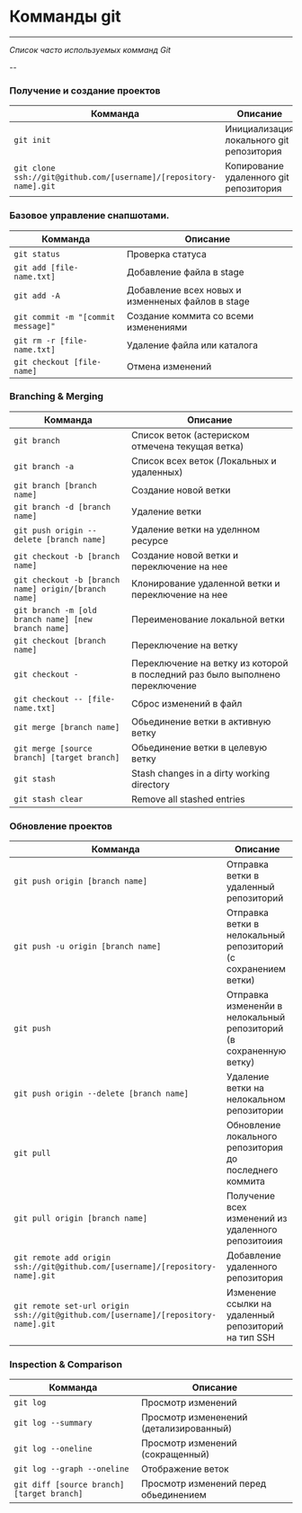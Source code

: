 Комманды git
============

___

_Список часто используемых комманд Git_


--

### Получение и создание проектов

| Комманда | Описание |
| ------- | ----------- |
| `git init` | Инициализация локального git репозитория |
| `git clone ssh://git@github.com/[username]/[repository-name].git` | Копирование удаленного git репозитория |

### Базовое управление снапшотами.

| Комманда | Описание |
| ------- | ----------- |
| `git status` | Проверка статуса |
| `git add [file-name.txt]` | Добавление файла в stage |
| `git add -A` | Добавление всех новых и изменненых файлов в stage |
| `git commit -m "[commit message]"` | Создание коммита со всеми изменениями |
| `git rm -r [file-name.txt]` | Удаление файла или каталога |
| `git checkout [file-name]` | Отмена изменений 
### Branching & Merging

| Комманда | Описание |
| ------- | ----------- |
| `git branch` | Список веток (астериском отмечена текущая ветка) |
| `git branch -a` | Список всех веток (Локальных и удаленных) |
| `git branch [branch name]` | Создание новой ветки |
| `git branch -d [branch name]` | Удаление ветки |
| `git push origin --delete [branch name]` | Удаление ветки на уделнном ресурсе |
| `git checkout -b [branch name]` | Создание новой ветки и переключение на нее |
| `git checkout -b [branch name] origin/[branch name]` | Клонирование удаленной ветки и переключение на нее |
| `git branch -m [old branch name] [new branch name]` | Переименование локальной ветки |
| `git checkout [branch name]` | Переключение на ветку |
| `git checkout -` | Переключение на ветку из которой в последний раз было выполнено переключение |
| `git checkout -- [file-name.txt]` | Сброс изменений в файл |
| `git merge [branch name]` | Обьединение ветки в активную ветку |
| `git merge [source branch] [target branch]` | Обьединение ветки в целевую ветку |
| `git stash` | Stash changes in a dirty working directory |
| `git stash clear` | Remove all stashed entries |

### Обновление проектов

| Комманда | Описание |
| ------- | ----------- |
| `git push origin [branch name]` | Отправка ветки в удаленный репозиторий |
| `git push -u origin [branch name]` | Отправка ветки в нелокальный репозиторий (с сохранением ветки) |
| `git push` | Отправка измененйи в нелокальный репозиторий (в сохраненную ветку) |
| `git push origin --delete [branch name]` | Удаление ветки на нелокальном репозитории |
| `git pull` | Обновление локального репозитория до последнего коммита |
| `git pull origin [branch name]` | Получение всех изменений из удаленного репозитоиия |
| `git remote add origin ssh://git@github.com/[username]/[repository-name].git` | Добавление удаленного репозитория |
| `git remote set-url origin ssh://git@github.com/[username]/[repository-name].git` | Изменение ссылки на удаленный репозиторий на тип SSH |

### Inspection & Comparison

| Комманда | Описание |
| ------- | ----------- |
| `git log` | Просмотр изменений |
| `git log --summary` | Просмотр измененений (детализированный) |
| `git log --oneline` | Просмотр изменений (сокращенный) |
| `git log --graph --oneline` | Отображение веток |
| `git diff [source branch] [target branch]` | Просмотр изменений перед обьединением |
